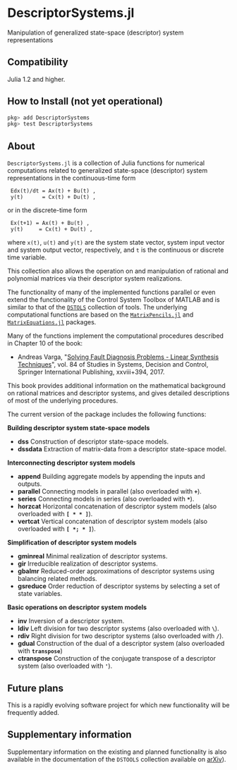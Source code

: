 # DescriptorSystems.jl
Manipulation of generalized state-space (descriptor) system representations

## Compatibility

Julia 1.2 and higher.

## How to Install (not yet operational)

````JULIA
pkg> add DescriptorSystems
pkg> test DescriptorSystems
````

## About

`DescriptorSystems.jl` is a collection of Julia functions for numerical computations related to generalized state-space (descriptor) system representations in the continuous-time form

     Edx(t)/dt = Ax(t) + Bu(t) ,
     y(t)      = Cx(t) + Du(t) ,

or in the discrete-time form

     Ex(t+1) = Ax(t) + Bu(t) ,
     y(t)     = Cx(t) + Du(t) ,

where `x(t)`, `u(t)` and `y(t)` are the system state vector, system input vector and system output vector, respectively, and `t` is the continuous or discrete time variable.  

This collection also allows the operation on and manipulation of rational and polynomial matrices via their
descriptor system realizations.

The functionality of many of the implemented functions parallel or even extend the functionality of the
Control System Toolbox of MATLAB and is similar to that of the [`DSTOLS`](https://bitbucket.org/DSVarga/dstools/src/master/) collection of tools. The underlying computational functions are based on the
[`MatrixPencils.jl`](https://github.com/andreasvarga/MatrixPencils.jl) and
[`MatrixEquations.jl`](https://github.com/andreasvarga/MatrixEquations.jl) packages.

Many of the functions implement the computational procedures described in Chapter 10 of the book:

* Andreas Varga, "[Solving Fault Diagnosis Problems - Linear Synthesis Techniques](http://www.springer.com/us/book/9783319515588)", vol. 84 of Studies in Systems, Decision and Control, Springer International Publishing, xxviii+394, 2017.

This book provides additional information on the mathematical background on rational matrices and descriptor systems, and gives detailed descriptions of most of the underlying procedures.

The current version of the package includes the following functions:

**Building descriptor system state-space models**

* **dss**  Construction of descriptor state-space models.
* **dssdata**   Extraction of matrix-data from a descriptor state-space model.

**Interconnecting descriptor system models**

* **append**  Building aggregate models by appending the inputs and outputs.
* **parallel**   Connecting models in parallel (also overloaded with **`+`**).
* **series**   Connecting models in series (also overloaded with **`*`**).
* **horzcat**   Horizontal concatenation of descriptor system models (also overloaded with **`[ * * ]`**).
* **vertcat**   Vertical concatenation of descriptor system models (also overloaded with **`[ *; * ]`**).

**Simplification of descriptor system models**

* **gminreal**  Minimal realization of descriptor systems.
* **gir**   Irreducible realization of descriptor systems.
* **gbalmr**   Reduced-order approximations of descriptor systems using balancing related methods.
* **gsreduce**   Order reduction of descriptor systems by selecting a set of state variables.

**Basic operations on descriptor system models**

* **inv**  Inversion of a descriptor system.
* **ldiv**   Left division for two descriptor systems (also overloaded with **`\`**).
* **rdiv**   Right division for two descriptor systems (also overloaded with **`/`**).
* **gdual**   Construction of the dual of a descriptor system (also overloaded with **`transpose`**)
* **ctranspose**  Construction of the conjugate transpose of a descriptor system (also overloaded with **`'`**).

## Future plans

This is a rapidly evolving software project for which new functionality will be frequently added.

## Supplementary information

Supplementary information on the existing and planned functionality is also available in the documentation of the `DSTOOLS` collection available on [arXiv](https://arxiv.org/abs/1707.07140)).
